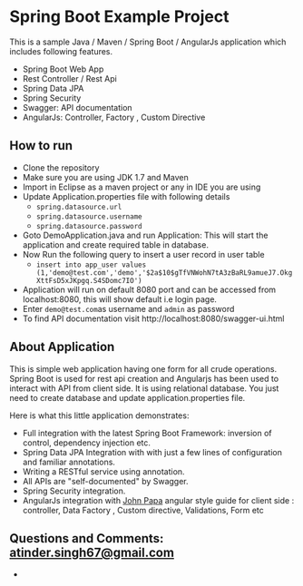 Spring Boot Example Project
===================

This is a sample Java / Maven / Spring Boot / AngularJs application which includes following features.

 - Spring Boot Web App
 - Rest Controller / Rest Api
 - Spring Data JPA
 - Spring Security
 - Swagger: API documentation 
 - AngularJs: Controller, Factory , Custom Directive 

How to run
-------------
 - Clone the repository
 - Make sure you are using JDK 1.7 and Maven 
 - Import in Eclipse as a maven project or any in IDE you are using 
 - Update Application.properties file with following details 
	 - `spring.datasource.url`
	 - `spring.datasource.username`
	 - `spring.datasource.password`
 - Goto DemoApplication.java and run Application: This will start the application and create required table in database.
 - Now Run the following query to insert a user record in user table 
	 - `insert into app_user values (1,'demo@test.com','demo','$2a$10$gTfVNWohN7tA3zBaRL9amueJ7.OkgXttFsD5xJKpgq.S4SDomc7IO')`
 - Application will run on default 8080 port and can be accessed from localhost:8080, this will show default i.e login page. 
 - Enter `demo@test.com`as username and `admin` as password 
 - To find API documentation visit http://localhost:8080/swagger-ui.html

About Application 
-------------------------
This is simple web application having one form for all crude operations. Spring Boot is used for rest api creation and Angularjs has been used to interact with API from client side. It is using relational database. You just need to create database and update application.properties file. 

Here is what this little application demonstrates:

 - Full integration with the latest Spring Boot Framework: inversion of control, dependency injection etc.
 - Spring Data  JPA Integration with with just a few lines of configuration and familiar annotations.
 - Writing a RESTful service using annotation.
 - All APIs are "self-documented" by Swagger. 
 - Spring Security integration.
 - AngularJs  integration with [John Papa](https://github.com/johnpapa/angular-styleguide) angular style guide for client side : controller, Data Factory , Custom directive, Validations, Form etc 

Questions and Comments: [atinder.singh67@gmail.com](atinder.singh67@gmail.coom)
---------------
 - 
